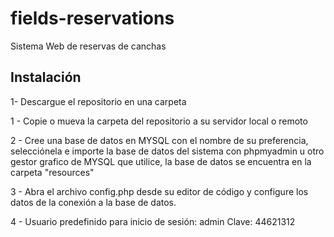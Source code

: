 # fields-reservations
Sistema Web de reservas de canchas

## Instalación

1- Descargue el repositorio en una carpeta

1 - Copie o mueva la carpeta del repositorio a su servidor local o remoto

2 - Cree una base de datos en MYSQL con el nombre de su preferencia, 
selecciónela e importe la base de datos del sistema con phpmyadmin u otro gestor grafico de MYSQL 
que utilice, la base de datos se encuentra en la carpeta "resources"

3 - Abra el archivo config.php desde su editor de código y configure los datos de la conexión a la base de datos.

4 - Usuario predefinido para inicio de sesión: admin
    Clave: 44621312
